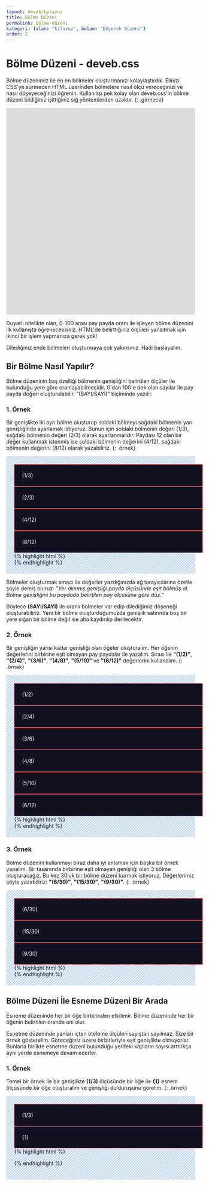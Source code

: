 ```yaml
---
layout: deveb/kylavuz
title: Bölme Düzeni
permalink: bölme-düzeni
kategori: {alan: "kılavuz", bolum: "Döşenek Düzeni"}
order: 2
---
```


# Bölme Düzeni - deveb.css

Bölme düzenimiz ile en en bölmeler oluşturmanızı kolaylaştırdık. Elinizi CSS'ye sürmeden HTML üzerinden bölmelere nasıl ölçü vereceğinizi ve nasıl döşeyeceğinizi öğrenin. Kullanılışı pek kolay olan deveb.css'in bölme düzeni bildiğiniz işittiğiniz sığ yöntemlerden uzaktır. 
{: .girmece}


<style>
  .girmece-örneği{
    gap: 10px;
  }
  .girmece-örneği > div{
    background-color: #ddd; 
    height: 150px; 
    --gap: 10px;
  }
  .örnek{
    border: 1px dashed #ccc;
    padding: 20px;
    background-color: #60a5fa1a;
    background-image: linear-gradient(135deg,#3b82f680 10%,#0000 0,#0000 50%,#3b82f680 0,#3b82f680 60%,#0000 0,#0000);
    background-size: 7.07px 7.07px;
  }
  .örnek .önizleme{
    
  }
  .örnek .önizleme .kutu{
    width:100%;
    padding: 20px;
    border: 1px solid #f55;
    background-color: #112;
    color: #fff;
  }
</style>

<div class="(4/4) girmece-örneği">
  <div class="(2/4)"></div>
  <div class="(1/4)"></div>
  <div class="(1/4)"></div>
  <div class="(1/4)" style="height: 50px;"></div>
  <div class="(3/4)" style="height: 50px;"></div>
</div>

Duyarlı nitelikte olan, 0-100 arası pay payda oranı ile işleyen bölme düzenini ilk kullanışta öğreneceksiniz. HTML'de belirttiğiniz ölçüleri yansıtmak için ikinci bir işlem yapmanıza gerek yok!

Dilediğiniz ende bölmeleri oluşturmaya çok yakınsınız. Hadi başlayalım.



<!-- Bölmeyi anlatacak görsel örnek eklenecek -->
<!-- -->

## Bir Bölme Nasıl Yapılır?

Bölme düzeninin baş özelliği bölmenin genişliğini belirtilen ölçüler ile bulunduğu yere göre oranlayabilmesidir. 0'dan 100'e dek olan sayılar ile pay payda değeri oluşturulabilir. "(SAYI/SAYI)" biçiminde yazılır.

### 1. Örnek
Bir genişlikte iki ayrı bölme oluşturup soldaki bölmeyi sağdaki bölmenin yarı genişliğinde ayarlamak istiyoruz. Bunun için soldaki bölmenin değeri (1/3), sağdaki bölmenin değeri (2/3) olarak ayarlanmalıdır. Paydası 12 olan bir değer kullanmak istenmiş ise soldaki bölmenin değerini (4/12), sağdaki bölmenin değerini (8/12) olarak yazabiliriz. 
{: .örnek}

<div class="(1/1) örnek">
  <div class="(1/1) önizleme">
    <div class="(1/3)">
      <div class="kutu">(1/3)</div>
    </div>
    <div class="(2/3)">
      <div class="kutu">(2/3)</div>
    </div>
    <div class="(4/12)">
      <div class="kutu">(4/12)</div>
    </div>
    <div class="(8/12)">
      <div class="kutu">(8/12)</div>
    </div>
  </div>
  {% highlight html %}
  <div class="(1/3)">
    <!-- içerik alanı -->
  </div>
  <div class="(2/3)">
    <!-- içerik alanı -->
  </div>
  <div class="(4/12)">
    <!-- içerik alanı -->
  </div>
  <div class="(8/12)">
    <!-- içerik alanı -->
  </div>
  {% endhighlight %}
</div>

Bölmeler oluşturmak amacı ile değerler yazdığınızda ağ tarayıcılarına özetle şöyle demiş oluruz: *"Yer alınmış genişliği payda ölçüsünde eşit bölmüş ol. Bölme genişliğini bu paydada belirtilen pay ölçüsüne göre düz."*

Böylece **(SAYI/SAYI)** ile oranlı bölmeler var edip dilediğimiz döşeneği oluşturabiliriz. Yeni bir bölme oluşturduğumuzda genişlik satırında boş bir yere sığan bir bölme değil ise alta kaydırılıp derilecektir.


### 2. Örnek

Bir genişliğin yarısı kadar genişliği olan öğeler oluşturalım. Her öğenin değerlerini birbirine eşit olmayan pay paydalar ile yazalım. Sırası ile **"(1/2)"**, **"(2/4)"**, **"(3/6)"**, **"(4/8)"**, **"(5/10)"** ve **"(6/12)"** değerlerini kullanalım.
{: .örnek}

<div class="(1/1) örnek">
  <div class="(1/1) önizleme">
    <div class="(1/2)">
      <div class="kutu">(1/2)</div>
    </div>
    <div class="(2/4)">
      <div class="kutu">(2/4)</div>
    </div>
    <div class="(3/6)">
      <div class="kutu">(3/6)</div>
    </div>
    <div class="(4/8)">
      <div class="kutu">(4/8)</div>
    </div>
    <div class="(5/10)">
      <div class="kutu">(5/10)</div>
    </div>
    <div class="(6/12)">
      <div class="kutu">(6/12)</div>
    </div>
  </div>
  {% highlight html %}
  <div class="(1/2)">
    <!-- içerik alanı -->
  </div>
  <div class="(2/4)">
    <!-- içerik alanı -->
  </div>
  <div class="(3/6)">
    <!-- içerik alanı -->
  </div>
  <div class="(4/8)">
    <!-- içerik alanı -->
  </div>
  <div class="(5/10)">
    <!-- içerik alanı -->
  </div>
  <div class="(6/12)">
    <!-- içerik alanı -->
  </div>
  {% endhighlight %}
</div>

### 3. Örnek

Bölme düzenini kullanmayı biraz daha iyi anlamak için başka bir örnek yapalım. Bir tasarımda birbirine eşit olmayan genişliği olan 3 bölme oluşturacağız. Bu kez 30luk bir bölme düzeni kurmak istiyoruz. Değerlerimiz şöyle yazabiliriz: **"(6/30)"**, **"(15/30)"**, **"(9/30)"**.
{: .örnek}

<div class="(1/1) örnek">
  <div class="(1/1) önizleme">
    <div class="(6/30)">
      <div class="kutu">(6/30)</div>
    </div>
    <div class="(15/30)">
      <div class="kutu">(15/30)</div>
    </div>
    <div class="(9/30)">
      <div class="kutu">(9/30)</div>
    </div>
  </div>
  {% highlight html %}
  <div class="(6/30)">
    <!-- içerik alanı -->
  </div>
  <div class="(15/30)">
    <!-- içerik alanı -->
  </div>
  <div class="(9/30)">
    <!-- içerik alanı -->
  </div>
  {% endhighlight %}
</div>

## Bölme Düzeni İle Esneme Düzeni Bir Arada

Esneme düzeninde her bir öğe birbirinden etkilenir. Bölme düzeninde her bir öğenin belirtilen oranda eni olur. 

Esnetme düzeninde yanları içten öteleme ölçüleri sayıştan sayılmaz. Size bir örnek gösterelim. Göreceğiniz üzere birbirleriyle eşit genişlikte olmuyorlar. Bunlarla birlikte esnetme düzeni bulunduğu yerdeki kapların sayısı arttırkça aynı yerde esnemeye devam ederler.

### 1. Örnek

Temel bir örnek ile bir genişlikte **(1/3)** ölçüsünde bir öğe ile **{1}** esnem ölçüsünde bir öğe oluşturalım ve genişliği dolduruşunu görelim.
{: .örnek}

<div class="(1/1) örnek">
  <div class="(1/1) önizleme">
    <div class="(1/3)">
      <div class="kutu">(1/3)</div>
    </div>
    <div class="{1}">
      <div class="kutu">{1}</div>
    </div>
  </div>    
  {% highlight html %}
  <div class="(1/3)">
    <!-- içerik alanı -->
  </div>
  <div class="{1}">
    <!-- içerik alanı -->
  </div>
 
  {% endhighlight %}
</div>
